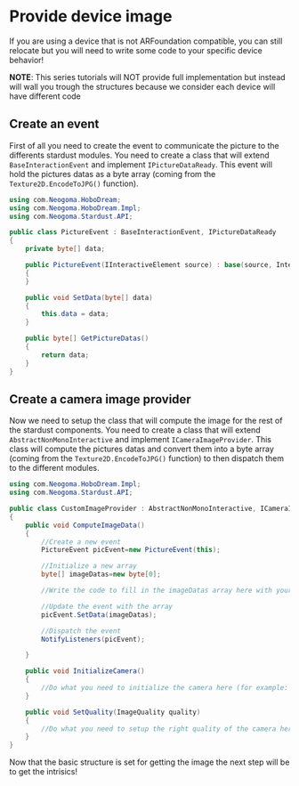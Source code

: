 # Provide device image

If you are using a device that is not ARFoundation compatible, you can still relocate but you will need to write some code to your specific device behavior!

**NOTE**: This series tutorials will NOT provide full implementation but instead will wall you trough the structures because we consider each device will have different code

## Create an event
First of all you need to create the event to communicate the picture to the differents stardust modules. You need to create a class that will extend ```BaseInteractionEvent``` and implement ```IPictureDataReady```. This event will hold the pictures datas as a byte array (coming from the ``Texture2D.EncodeToJPG()`` function).

```cs
using com.Neogoma.HoboDream;
using com.Neogoma.HoboDream.Impl;
using com.Neogoma.Stardust.API;

public class PictureEvent : BaseInteractionEvent, IPictureDataReady
{
    private byte[] data;

    public PictureEvent(IInteractiveElement source) : base(source, InteractiveEventAction.ARRIVED)
    {
    }

    public void SetData(byte[] data)
    {
        this.data = data;
    }

    public byte[] GetPictureDatas()
    {
        return data;
    }
}
```

## Create a camera image provider

Now we need to setup the class that will compute the image for the rest of the stardust components. You need to create a class that will extend ```AbstractNonMonoInteractive``` and implement ```ICameraImageProvider```. This class will compute the pictures datas and convert them into a byte array (coming from the ``Texture2D.EncodeToJPG()`` function) to then dispatch them to the different modules.


```cs
using com.Neogoma.HoboDream.Impl;
using com.Neogoma.Stardust.API;

public class CustomImageProvider : AbstractNonMonoInteractive, ICameraImageProvider
{
    public void ComputeImageData()
    {
        //Create a new event
        PictureEvent picEvent=new PictureEvent(this);

        //Initialize a new array
        byte[] imageDatas=new byte[0];

        //Write the code to fill in the imageDatas array here with your own data feed

        //Update the event with the array
        picEvent.SetData(imageDatas);

        //Dispatch the event
        NotifyListeners(picEvent);

    }

    public void InitializeCamera()
    {
        //Do what you need to initialize the camera here (for example: select the front/back camera )
    }

    public void SetQuality(ImageQuality quality)
    {
        //Do what you need to setup the right quality of the camera here (for example: select the resolution)
    }
}
```

Now that the basic structure is set for getting the image the next step will be to get the intrisics!
